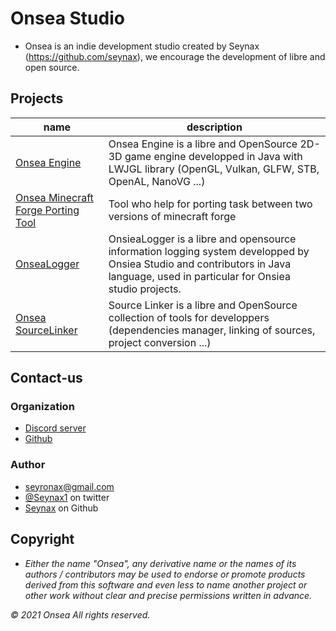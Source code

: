 # Onsea Studio

- Onsea is an indie development studio created by Seynax (https://github.com/seynax), we encourage the development of libre and open source.


## Projects

| name                                                    | description                                                                                                                                                     |
|---------------------------------------------------------|-----------------------------------------------------------------------------------------------------------------------------------------------------------------|
| [Onsea Engine](https://github.com/OnseaStudio/OnsieaEngine) | Onsea Engine is a libre and OpenSource 2D-3D game engine developped in Java with LWJGL library (OpenGL, Vulkan, GLFW, STB, OpenAL, NanoVG ...)                 |
| [Onsea Minecraft Forge Porting Tool](https://github.com/OnseaStudio/Minecraft-Forge-Porting-Tool)  | Tool who help for porting task between two versions of minecraft forge |
| [OnseaLogger](https://github.com/OnseaStudio/OnsieaLogger) | OnsieaLogger is a libre and opensource information logging system developped by Onsiea Studio and contributors in Java language, used in particular for Onsiea studio projects. |
| [Onsea SourceLinker](https://github.com/OnseaStudio/SourceLinker) | Source Linker is a libre and OpenSource collection of tools for developpers (dependencies manager, linking of sources, project conversion ...) |

## Contact-us

### Organization

- [Discord server](https://discord.gg/SuDDXyGTEg)
- [Github](https://github.com/OnseaStudio)

### Author

- seyronax@gmail.com
- [@Seynax1](https://twitter.com/Seynax1) on twitter
- [Seynax](https://github.com/seynax) on Github

## Copyright

- *Either the name "Onsea", any derivative name or the names of its authors / contributors may be used to endorse or promote products derived from this software and even less to name another project or other work without clear and precise permissions written in advance.*

*© 2021 Onsea All rights reserved.*
